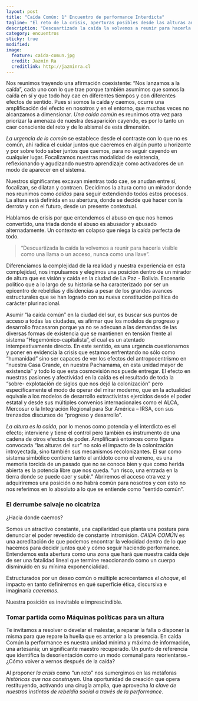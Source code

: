 ```yaml
---
layout: post
title: "Caída Común: 1° Encuentro de performance Interdicta"
tagline: "El reto de la crisis, aperturas posibles desde las alturas andinas en La Paz – Bolivia, 2018."
description: "Descuartizada la caída la volvemos a reunir para hacerla visible como una llama o un acceso, nunca como una llave."
category: encuentros
sticky: true
modified:
image:
  feature: caida-comun.jpg
  credit: Jazmín Ra
  creditlink: http://jazminra.cl
---
```


Nos reunimos trayendo una afirmación coexistente: “Nos lanzamos a la caída”, cada uno
con lo que trae porque también asumimos que somos la caída en sí y que todo hoy cae en
diferentes tiempos y con diferentes efectos de sentido. Pues si somos la caída y caemos,
ocurre una amplificación del efecto en nosotros y en el entorno, que muchas veces no
alcanzamos a dimensionar. _Una caída común_ es reunirnos otra vez para priorizar la
amenaza de nuestra desaparición cayendo, es por lo tanto un caer consciente del reto y de
lo abismal de esta dimensión.

_La urgencia de lo común_ se establece desde el contraste con lo que no es común, ahí
radica el cuidar juntos que caeremos en algún punto u horizonte y por sobre todo saber
juntos que caemos, para no seguir cayendo en cualquier lugar. Focalizamos nuestras
modalidad de existencia, reflexionando y agudizando nuestro aprendizaje como activadores
de un modo de aparecer en el sistema.

Nuestros significantes excavan mientras todo cae, se anudan entre sí, focalizan, se dilatan y
contraen. Decidimos la altura como un mirador donde nos reunimos como _caídos_ para
seguir extendiendo todos estos procesos. La altura está definida en su abertura, donde se
decide qué hacer con la derrota y con el futuro, desde un presente contextual.

Hablamos de crisis por que entendemos el abuso en que nos hemos convertido, una triada
donde el abuso es abusador y abusado alternadamente. Un contexto en colapso que niega
la caída perfecta de todo.

> “Descuartizada la caída la volvemos a reunir para hacerla visible como una llama o un
acceso, nunca como una llave”.

Diferenciamos la complejidad de la realidad y nuestra experiencia en esta complejidad, nos
impulsamos y elegimos una posición dentro de un mirador de altura que es visión y caída en
la ciudad de La Paz - Bolivia. Escenario político que a lo largo de su historia se ha
caracterizado por ser un epicentro de rebeldías y disidencias a pesar de los grandes
avances estructurales que se han logrado con su nueva constitución política de carácter
plurinacional.

Asumir “la caída común” en la ciudad del sur, es buscar sus puntos de acceso a todas las
ciudades, es afirmar que los modelos de progreso y desarrollo fracasaron porque ya no se
adecuan a las demandas de las diversas formas de existencia que se mantienen en tensión
frente al sistema “Hegemónico-capitalista”, el cual es un atentado intempestivamente
directo. En este sentido, es una urgencia cuestionarnos y poner en evidencia la crisis que
estamos enfrentando no sólo como “humanidad” sino ser capaces de ver los efectos del
antropocentrismo en “nuestra Casa Grande, en nuestra Pachamama, en esta unidad mayor
de existencia” y todo lo que esta cosmovisión nos puede entregar. El efecto en nuestras
pasiones y afectividad en la caída es el resultado de toda la “sobre- explotación de siglos
que nos dejó la colonización” pero específicamente el modo de operar del mirar moderno,
que en la actualidad equivale a los modelos de desarrollo extractivistas ejercidos desde el
poder estatal y desde sus múltiples convenios internacionales como el ALCA, Mercosur o la
Integración Regional para Sur América – IRSA, con sus trenzados discursos de “progreso y
desarrollo”.

_La altura es la caída_, por lo menos como potencia y el interdicto es el efecto; interviene y
tiene el control pero también es instrumento de una cadena de otros efectos de poder.
Amplificará entonces como figura convocada “las alturas del sur” no solo el impacto de la
colonización introyectada, sino también sus mecanismos recolonizantes. El sur como
sistema simbólico contiene tanto el antídoto como el veneno, es una memoria torcida de un
pasado que no se conoce bien y que como herida abierta es la potencia libre que nos
queda. “un risco, una entrada en la tierra donde se puede caer y subir.” Abriremos el acceso
otra vez y adquiriremos una posición o no habrá común para nosotros y con esto no nos
referimos en lo absoluto a lo que se entiende como “sentido común”.

### El derrumbe salvaje no cicatriza

¿Hacia donde caemos?

Somos un atractivo constante, una capilaridad que planta una postura para denunciar el
poder revestido de constante intromisión. _CAIDA COMÚN_ es una acreditación de que
podemos encontrar la velocidad dentro de lo que hacemos para decidir juntos qué y cómo
seguir haciendo performance. Entendemos esta abertura como una zona que hará que
nuestra caída deje de ser una fatalidad lineal que termine reaccionando como un cuerpo
disminuido en su mínima exponencialidad.

Estructurados por un deseo común o múltiple acrecentamos _el choque_, el impacto en tanto
definiremos en qué superficie ética, discursiva e imaginaría _caeremos_.

Nuestra posición es inevitable e imprescindible.

### Tomar partida como Máquinas políticas para un altura

Te invitamos a resolver o develar el malestar, a reparar la falla o disponer la misma para
que repare la huella que es anterior a la presencia. En caída Común la performance es
nuestra unidad mínima y máxima de información, una artesanía; un significante maestro
recuperado. Un punto de referencia que identifica la desorientación como un modo comunal
para reorientarse.- ¿Cómo volver a vernos después de la caída?

Al proponer _la crisis_ como “un reto” nos sumergimos en las metáforas _históricas que nos
construyen_. Una oportunidad de creación que opera restituyendo, activando una cirugía
amplia, que aprovecha _la clave de nuestros instintos de rebeldía social a través de la
performance_.
